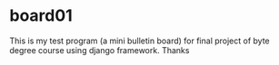 # board01
This is my test program (a mini bulletin board) for final project of byte degree course using django framework.
Thanks
